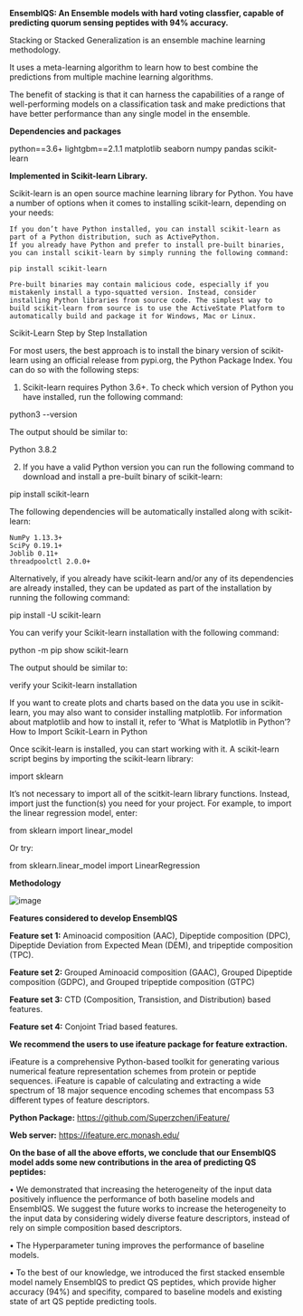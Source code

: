**EnsemblQS: An Ensemble  models with hard voting classfier, capable of predicting quorum sensing peptides with 94% accuracy.**

Stacking or Stacked Generalization is an ensemble machine learning methodology.

It uses a meta-learning algorithm to learn how to best combine the predictions from multiple machine learning algorithms.

The benefit of stacking is that it can harness the capabilities of a range of well-performing models on a classification task and make predictions that have better performance than any single model in the ensemble. 

**Dependencies and packages**

python==3.6+
lightgbm==2.1.1
matplotlib
seaborn
numpy
pandas
scikit-learn


**Implemented in Scikit-learn Library.**


Scikit-learn is an open source machine learning library for Python. You have a number of options when it comes to installing scikit-learn, depending on your needs:

    If you don’t have Python installed, you can install scikit-learn as part of a Python distribution, such as ActivePython.
    If you already have Python and prefer to install pre-built binaries, you can install scikit-learn by simply running the following command:

    pip install scikit-learn

    Pre-built binaries may contain malicious code, especially if you mistakenly install a typo-squatted version. Instead, consider installing Python libraries from source code. The simplest way to build scikit-learn from source is to use the ActiveState Platform to automatically build and package it for Windows, Mac or Linux.


Scikit-Learn Step by Step Installation

For most users, the best approach is to install the binary version of scikit-learn using an official release from pypi.org, the Python Package Index. You can do so with the following steps:

1. Scikit-learn requires Python 3.6+. To check which version of Python you have installed, run the following command:

python3 --version

The output should be similar to:

Python 3.8.2

2. If you have a valid Python version you can run the following command to download and install a pre-built binary of scikit-learn:

pip install scikit-learn

The following dependencies will be automatically installed along with scikit-learn:

    NumPy 1.13.3+
    SciPy 0.19.1+
    Joblib 0.11+
    threadpoolctl 2.0.0+

Alternatively, if you already have scikit-learn and/or any of its dependencies are already installed, they can be updated as part of the installation by running the following command:

pip install -U scikit-learn

You can verify your Scikit-learn installation with the following command:

python -m pip show scikit-learn

The output should be similar to:

verify your Scikit-learn installation

If you want to create plots and charts based on the data you use in scikit-learn, you may also want to consider installing matplotlib. For information about matplotlib and how to install it, refer to ‘What is Matplotlib in Python’?
How to Import Scikit-Learn in Python

Once scikit-learn is installed, you can start working with it. A scikit-learn script begins by importing the scikit-learn library:

import sklearn

It’s not necessary to import all of the scitkit-learn library functions. Instead, import just the function(s) you need for your project. For example, to import the linear regression model, enter:

from sklearn import linear_model

Or try:

from sklearn.linear_model import LinearRegression


**Methodology**


![image](https://user-images.githubusercontent.com/42578590/142976497-27b1c510-d9b4-4f78-9a1a-17880435df4c.png)

**Features considered to develop EnsemblQS**


**Feature set 1:** Aminoacid composition (AAC), Dipeptide composition (DPC), Dipeptide Deviation from Expected Mean (DEM), and tripeptide composition (TPC).

**Feature set 2:** Grouped Aminoacid composition (GAAC), Grouped Dipeptide composition (GDPC), and Grouped tripeptide composition (GTPC)

**Feature set 3:** CTD (Composition, Transistion, and Distribution) based features.


**Feature set 4:** Conjoint Triad based features. 


**We recommend the users to use **ifeature package** for feature extraction.**

iFeature is a comprehensive Python-based toolkit for generating various numerical feature representation schemes from protein or peptide sequences. iFeature is capable of calculating and extracting a wide spectrum of 18 major sequence encoding schemes that encompass 53 different types of feature descriptors. 

**Python Package:** https://github.com/Superzchen/iFeature/



**Web server:** https://ifeature.erc.monash.edu/


**On the base of all the above efforts, we conclude that our EnsemblQS model adds some new contributions in the area of predicting QS peptides:**


• We demonstrated that increasing the heterogeneity of the input data positively influence the performance of both baseline models and EnsemblQS. We suggest the future works to increase the heterogeneity to the input data by considering widely diverse feature descriptors, instead of rely on simple composition based descriptors. 


• The Hyperparameter tuning improves the performance of baseline models. 


• To the best of our knowledge, we introduced the first stacked ensemble model namely EnsemblQS to predict QS peptides, which provide higher accuracy (94%) and specifity, compared to baseline models and existing state of art QS peptide predicting tools. 


